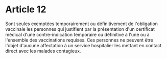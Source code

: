 # Article 12

Sont seules exemptées temporairement ou définitivement de l'obligation vaccinale les personnes qui justifient par la présentation d'un certificat médical d'une contre-indication temporaire ou définitive à l'une ou à l'ensemble des vaccinations requises. Ces personnes ne peuvent être l'objet d'aucune affectation à un service hospitalier les mettant en contact direct avec les malades contagieux.
